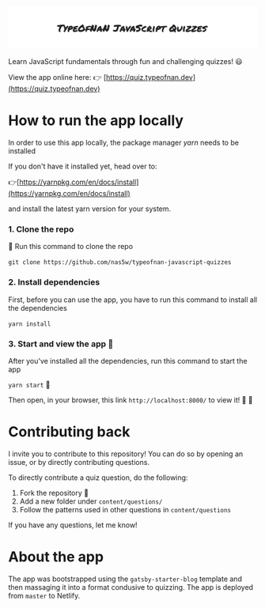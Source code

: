 ![TypeOfNaN JavaScript Quizzes](typeOfNaN-logo.jpg 'TypeOfNaN JavaScript Quizzes')

Learn JavaScript fundamentals through fun and challenging quizzes! :smiley:

View the app online here: :point_right: [https://quiz.typeofnan.dev](https://quiz.typeofnan.dev)

  
# How to run the app locally

In order to use this app locally, the package manager _yarn_ needs to be installed

If you don't have it installed yet, head over to:

:point_right:[https://yarnpkg.com/en/docs/install](https://yarnpkg.com/en/docs/install)

and install the latest yarn version for your system.

  

### 1. Clone the repo  

:horse_racing: Run this command to clone the repo

`git clone https://github.com/nas5w/typeofnan-javascript-quizzes`

  

### 2. Install dependencies

First, before you can use the app, you have to run this command to install all the dependencies

`yarn install`

  

### 3. Start and view the app :eyes:

After you've installed all the dependencies, run this command to start the app

`yarn start`   :horse_racing:

Then open, in your browser, this link `http://localhost:8000/` to view it! :tada: :tada:

  

# Contributing back 

  I invite you to contribute to this repository! You can do so by opening an issue, or by directly contributing questions.

To directly contribute a quiz question, do the following:

1. Fork the repository :fork_and_knife:
2. Add a new folder under `content/questions/`
3. Follow the patterns used in other questions in `content/questions`

  
If you have any questions, let me know!  

# About the app

The app was bootstrapped using the `gatsby-starter-blog` template and then massaging it into a format condusive to quizzing. The app is deployed from `master` to Netlify.